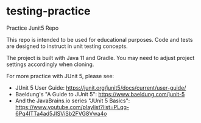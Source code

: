 # testing-practice
Practice Junit5 Repo

This repo is intended to be used for educational purposes. Code and tests are designed to instruct in unit testing concepts.

The project is built with Java 11 and Gradle. You may need to adjust project settings accordingly when cloning.

For more practice with JUnit 5, please see: 

* JUnit 5 User Guide: https://junit.org/junit5/docs/current/user-guide/
* Baeldung's "A Guide to JUnit 5": https://www.baeldung.com/junit-5
* And the JavaBrains.io series "JUnit 5 Basics": https://www.youtube.com/playlist?list=PLqq-6Pq4lTTa4ad5JISViSb2FVG8Vwa4o
